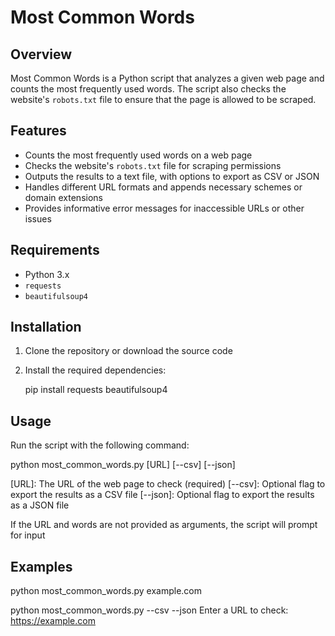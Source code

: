 # Most Common Words

## Overview

Most Common Words is a Python script that analyzes a given web page and counts the most frequently used words. The script also checks the website's `robots.txt` file to ensure that the page is allowed to be scraped.

## Features

- Counts the most frequently used words on a web page
- Checks the website's `robots.txt` file for scraping permissions
- Outputs the results to a text file, with options to export as CSV or JSON
- Handles different URL formats and appends necessary schemes or domain extensions
- Provides informative error messages for inaccessible URLs or other issues

## Requirements

- Python 3.x
- `requests`
- `beautifulsoup4`

## Installation

1. Clone the repository or download the source code
2. Install the required dependencies:

   pip install requests beautifulsoup4

## Usage

Run the script with the following command:

python most_common_words.py [URL] [--csv] [--json]

[URL]: The URL of the web page to check (required)
[--csv]: Optional flag to export the results as a CSV file
[--json]: Optional flag to export the results as a JSON file

If the URL and words are not provided as arguments, the script will prompt for input

## Examples

python most_common_words.py example.com

python most_common_words.py --csv --json
Enter a URL to check: https://example.com
